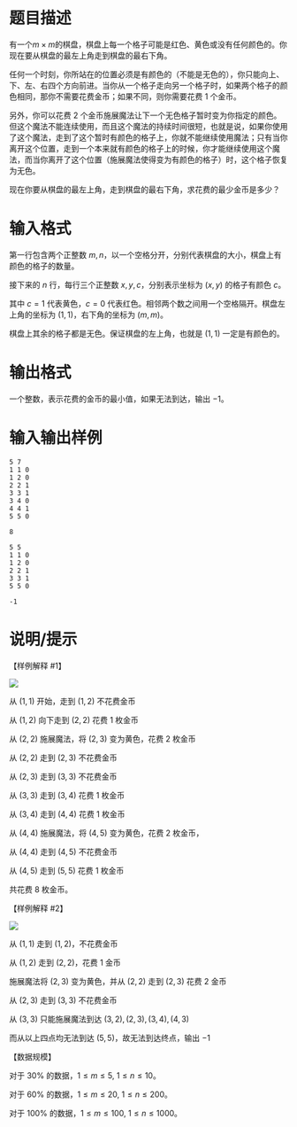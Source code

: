 # 题目描述

有一个$m \times m$的棋盘，棋盘上每一个格子可能是红色、黄色或没有任何颜色的。你现在要从棋盘的最左上角走到棋盘的最右下角。

任何一个时刻，你所站在的位置必须是有颜色的（不能是无色的），你只能向上、下、左、右四个方向前进。当你从一个格子走向另一个格子时，如果两个格子的颜色相同，那你不需要花费金币；如果不同，则你需要花费 $1$ 个金币。

另外，你可以花费 $2$ 个金币施展魔法让下一个无色格子暂时变为你指定的颜色。但这个魔法不能连续使用，而且这个魔法的持续时间很短，也就是说，如果你使用了这个魔法，走到了这个暂时有颜色的格子上，你就不能继续使用魔法；只有当你离开这个位置，走到一个本来就有颜色的格子上的时候，你才能继续使用这个魔法，而当你离开了这个位置（施展魔法使得变为有颜色的格子）时，这个格子恢复为无色。

现在你要从棋盘的最左上角，走到棋盘的最右下角，求花费的最少金币是多少？

# 输入格式

第一行包含两个正整数 $m,n$，以一个空格分开，分别代表棋盘的大小，棋盘上有颜色的格子的数量。

接下来的 $n$ 行，每行三个正整数 $x,y,c$，分别表示坐标为 $(x,y)$ 的格子有颜色 $c$。

其中 $c=1$ 代表黄色，$c=0$ 代表红色。相邻两个数之间用一个空格隔开。棋盘左上角的坐标为 $(1,1)$，右下角的坐标为 $(m,m)$。

棋盘上其余的格子都是无色。保证棋盘的左上角，也就是 $(1,1)$ 一定是有颜色的。

# 输出格式

一个整数，表示花费的金币的最小值，如果无法到达，输出 $-1$。

# 输入输出样例

```input1
5 7
1 1 0
1 2 0
2 2 1
3 3 1
3 4 0
4 4 1
5 5 0
```

```output1
8
```

```input2
5 5
1 1 0
1 2 0
2 2 1
3 3 1
5 5 0
```

```output2
-1
```

# 说明/提示

【样例解释 #1】

![](file://chess1.png)

从 $(1,1)$ 开始，走到 $(1,2)$ 不花费金币

从 $(1,2)$ 向下走到 $(2,2)$ 花费 $1$ 枚金币

从 $(2,2)$ 施展魔法，将 $(2,3)$ 变为黄色，花费 $2$ 枚金币

从 $(2,2)$ 走到 $(2,3)$ 不花费金币

从 $(2,3)$ 走到 $(3,3)$ 不花费金币

从 $(3,3)$ 走到 $(3,4)$ 花费 $1$ 枚金币

从 $(3,4)$ 走到 $(4,4)$ 花费 $1$ 枚金币

从 $(4,4)$ 施展魔法，将 $(4,5)$ 变为黄色，花费 $2$ 枚金币，

从 $(4,4)$ 走到 $(4,5)$ 不花费金币

从 $(4,5)$ 走到 $(5,5)$ 花费 $1$ 枚金币

共花费 $8$ 枚金币。

【样例解释 #2】

![](file://chess2.png)

从 $(1,1)$ 走到 $(1,2)$，不花费金币

从 $(1,2)$ 走到 $(2,2)$，花费 $1$ 金币

施展魔法将 $(2,3)$ 变为黄色，并从 $(2,2)$ 走到 $(2,3)$ 花费 $2$ 金币

从 $(2,3)$ 走到 $(3,3)$ 不花费金币

从 $(3,3)$ 只能施展魔法到达 $(3,2),(2,3),(3,4),(4,3)$

而从以上四点均无法到达 $(5,5)$，故无法到达终点，输出 $-1$

【数据规模】

对于 $30\%$ 的数据，$1 \leq m \leq 5,~1 \leq n \leq 10$。

对于 $60\%$ 的数据，$1 \leq m \leq 20,~1 \leq n \leq 200$。

对于 $100\%$ 的数据，$1 \leq m \leq 100,~1 \leq n \leq 1000$。
